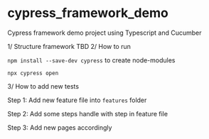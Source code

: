 # cypress_framework_demo
Cypress framework demo project using Typescript and Cucumber

1/ Structure framework
TBD
2/ How to run

`npm install --save-dev cypress` to create node-modules

`npx cypress open`

3/ How to add new tests

Step 1: Add new feature file into `features` folder

Step 2: Add some steps handle with step in feature file

Step 3: Add new pages accordingly

